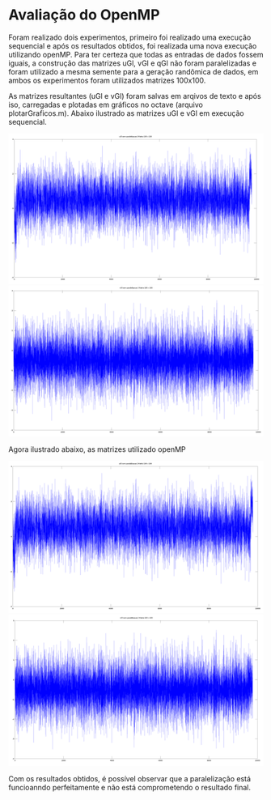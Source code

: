 # Avaliação do OpenMP
Foram realizado dois experimentos, primeiro foi realizado uma execução sequencial e após os resultados obtidos, foi realizada uma nova execução utilizando openMP. Para ter certeza que todas as entradas de dados fossem iguais, a construção das matrizes uGl, vGl e qGl não foram paralelizadas e foram utilizado a mesma semente para a geração randômica de dados, em ambos os experimentos foram utilizados matrizes 100x100.

As matrizes resultantes (uGl e vGl) foram salvas em arqivos de texto e após iso, carregadas e plotadas em gráficos no octave (arquivo plotarGraficos.m). Abaixo ilustrado as matrizes uGl e vGl em execução sequencial. 

![Alt Text](https://github.com/fpuntel/PPGI-ELC893/blob/master/t2/ValidacaoOMP/uGlSem.png)
![Alt Text](https://github.com/fpuntel/PPGI-ELC893/blob/master/t2/ValidacaoOMP/vGlSem.png)

Agora ilustrado abaixo, as matrizes utilizado openMP

![Alt Text](https://github.com/fpuntel/PPGI-ELC893/blob/master/t2/ValidacaoOMP/uGlCom.png)
![Alt Text](https://github.com/fpuntel/PPGI-ELC893/blob/master/t2/ValidacaoOMP/vglCom.png)

Com os resultados obtidos, é possível observar que a paralelização está funcioanndo perfeitamente e não está comprometendo o resultado final.

